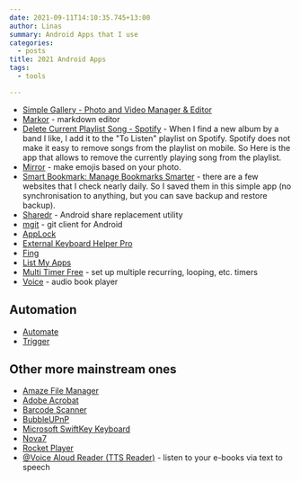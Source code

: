 ```yaml
---
date: 2021-09-11T14:10:35.745+13:00
author: Linas
summary: Android Apps that I use
categories:
  - posts
title: 2021 Android Apps
tags:
  - tools

---
```


* [Simple Gallery - Photo and Video Manager & Editor](https://play.google.com/store/apps/details?id=com.simplemobiletools.gallery)
* [Markor](https://play.google.com/store/apps/details?id=net.gsantner.markor) - markdown editor
* [Delete Current Playlist Song - Spotify](https://play.google.com/store/apps/details?id=net.virock.deletecurrentplaylistsong_spotify) - When I find a new album by a band I like, I add it to the "To Listen" playlist on Spotify. Spotify does not make it easy to remove songs from the playlist on mobile. So Here is the app that allows to remove the currently playing song from the playlist.
* [Mirror](https://play.google.com/store/apps/details?id=com.mirrorai.app) - make emojis based on your photo.
* [Smart Bookmark: Manage Bookmarks Smarter](https://play.google.com/store/apps/details?id=com.fangleness.smartbookmark) - there are a few websites that I check nearly daily. So I saved them in this simple app (no synchronisation to anything, but you can save backup and restore backup).
* [Sharedr](https://play.google.com/store/apps/details?id=com.rejh.sharedr) - Android share replacement utility
* [mgit](https://play.google.com/store/apps/details?id=com.manichord.mgit) - git client for Android
* [AppLock](https://play.google.com/store/apps/details?id=com.sp.protector.free)
* [External Keyboard Helper Pro](https://play.google.com/store/apps/details?id=com.apedroid.hwkeyboardhelper)
* [Fing](https://play.google.com/store/apps/details?id=com.overlook.android.fing)
* [List My Apps](https://play.google.com/store/apps/details?id=de.onyxbits.listmyapps)
* [Multi Timer Free](https://play.google.com/store/apps/details?id=org.catfantom.multitimerfree) - set up multiple recurring, looping, etc. timers
* [Voice](https://play.google.com/store/apps/details?id=de.ph1b.audiobook) - audio book player

## Automation
* [Automate](https://play.google.com/store/apps/details?id=com.llamalab.automate) 
* [Trigger](https://play.google.com/store/apps/details?id=com.jwsoft.nfcactionlauncher) 

## Other more mainstream ones
* [Amaze File Manager](https://play.google.com/store/apps/details?id=com.amaze.filemanager)
* [Adobe Acrobat](https://play.google.com/store/apps/details?id=com.adobe.reader) 
* [Barcode Scanner](https://play.google.com/store/apps/details?id=com.google.zxing.client.android) 
* [BubbleUPnP](https://play.google.com/store/apps/details?id=com.bubblesoft.android.bubbleupnp) 
* [Microsoft SwiftKey Keyboard](https://play.google.com/store/apps/details?id=com.touchtype.swiftkey) 
* [Nova7](https://play.google.com/store/apps/details?id=com.teslacoilsw.launcher) 
* [Rocket Player](https://play.google.com/store/apps/details?id=com.jrtstudio.AnotherMusicPlayer)
* [@Voice Aloud Reader (TTS Reader)](https://play.google.com/store/apps/details?id=com.hyperionics.avar&gl=US) - listen to your e-books via text to speech

